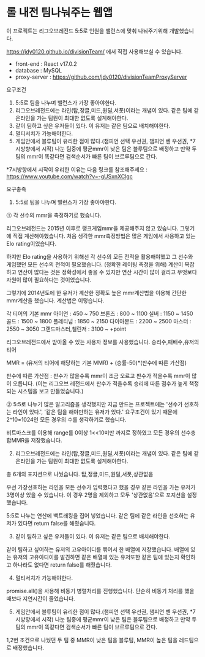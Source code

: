 # 롤 내전 팀나눠주는 웹앱

이 프로젝트는 리그오브레전드 5:5로 인원을 밸런스에 맞춰 나눠주기위해 개발했습니다.

https://jdy0120.github.io/divisionTeam/ 에서 직접 사용해보실 수 있습니다.

- front-end : React v17.0.2
- database : MySQL
- proxy-server : https://github.com/jdy0120/divisionTeamProxyServer

요구조건

1. 5:5로 팀을 나누며 밸런스가 가장 좋아야한다.
2. 리그오브레전드에는 라인(탑,정글,미드,원딜,서폿)이라는 개념이 있다. 같은 팀에 같은라인을 가는 팀원이 최대한 없도록 설계해야한다.
3. 같이 팀하고 싶은 유저들이 있다. 이 유저는 같은 팀으로 배치해야한다.
4. 멀티서치가 가능해야한다.
5. 게임안에서 블루팀이 유리한 점이 많다.(챔피언 선택 우선권, 챔피언 벤 우선권, \*7시방향에서 시작) 나눈 팀중에 평균mmr이 낮은 팀은 블루팀으로 배정하고 만약 두 팀의 mmr이 똑같다면 검색순서가 빠른 팀이 브르루팀으로 간다.

\*7시방향에서 시작이 유리한 이유는 다음 링크를 참조해주세요 : https://www.youtube.com/watch?v=-gUSxnXClgc

요구충족

1. 5:5로 팀을 나누며 밸런스가 가장 좋아야한다.

⓵ 각 선수의 mmr을 측정하기로 했습니다.

리그오브레전드는 2015년 이후로 랭크게임mmr을 제공해주지 않고 있습니다.
그렇기에 직접 계산해야했습니다.
처음 생각한 mmr측정방법은 많은 게임에서 사용하고 있는 Elo rating이었습니다.

하지만 Elo rating을 사용하기 위해선 각 선수의 모든 전적을 활용해야했고 그 선수와 게임했던 모든 선수의 전적이 필요했습니다. (정확한 레이팅 측정을 위해)
계산이 복잡하고 연산이 많다는 것은 정확성에서 좋을 수 있지만 연산 시간이 많이 걸리고 무엇보다 자원이 많이 필요하다는 것이었습니다.

그렇기에 2014년도에 한 유저가 계산한 정확도 높은 mmr계산법을 이용해 간단한 mmr계산을 했습니다.
계산법은 이렇습니다.

각 티어의 기본 mmr
아이언 : 450 ~ 750
브론즈 : 800 ~ 1100
실버 : 1150 ~ 1450
골드 : 1500 ~ 1800
플레티넘 : 1850 ~ 2150
다이아몬드 : 2200 ~ 2500
마스터 : 2550 ~ 3050
그랜드마스터,챌린저 : 3100 ~ +point

리그오브레전드에서 받아올 수 있는 사용자 정보를 사용했습니다. 승리수,패배수,유저의 티어

MMR = (유저의 티어에 해당하는 기본 MMR) + (승률-50)\*(판수에 따른 가산점)

판수에 따른 가산점 : 판수가 많을수록 mmr이 조금 오르고 판수가 적을수록 mmr이 많이 오릅니다.
(이는 리그오브 레전드에서 판수가 적을수록 승리에 따른 점수가 높게 책정되는 시스템을 보고 만들었습니다.)

⓶ 5:5로 나누기
많은 알고리즘을 생각했지만 지금 만드는 프로젝트에는 '선수가 선호하는 라인이 있다.', '같은 팀을 해야만하는 유저가 있다.' 요구조건이 있기 때문에 2^10=1024인 모든 경우의 수를 생각하기로 했습니다.

비트마스크를 이용해 range를 0이상 1<<10미만 까지로 정하였고 모든 경우의 선수총합MMR을 저장했습니다.

2. 리그오브레전드에는 라인(탑,정글,미드,원딜,서폿)이라는 개념이 있다. 같은 팀에 같은라인을 가는 팀원이 최대한 없도록 설계해야한다.

총 6개의 포지션으로 나눴습니다. 탑,정글,미드,원딜,서폿,상관없음

우선 가장선호하는 라인을 모든 선수가 입력했다고 했을 경우 같은 라인을 가는 유저가 3명이상 있을 수 있습니다.
이 경우 2명을 제외하고 모두 '상관없음'으로 포지션을 설정했습니다.

5:5로 나누는 연산에 백트래킹을 집어 넣었습니다.
같은 팀에 같은 라인을 선호하는 유저가 있다면 return false를 해줬습니다.

3. 같이 팀하고 싶은 유저들이 있다. 이 유저는 같은 팀으로 배치해야한다.

같이 팀하고 싶어하는 유저의 고유아이디를 묶어서 한 배열에 저장했습니다.
배열에 있는 유저의 고유아디이를 발견하면 같은 배열에 있는 유저또한 같은 팀에 있는지 확인하고 하나라도 없다면 return false를 해줬습니다.

4. 멀티서치가 가능해야한다.

promise.all()을 사용해 비동기 병렬처리를 진행했습니다. 단순히 비동기 처리를 했을 때보다 지연시간이 줄었습니다.

5. 게임안에서 블루팀이 유리한 점이 많다.(챔피언 선택 우선권, 챔피언 벤 우선권, \*7시방향에서 시작) 나눈 팀중에 평균mmr이 낮은 팀은 블루팀으로 배정하고 만약 두 팀의 mmr이 똑같다면 검색순서가 빠른 팀이 브르루팀으로 간다.

1,2번 조건으로 나눴던 두 팀 중 MMR이 낮은 팀을 블루팀, MMR이 높은 팀을 레드팀으로 배정했습니다.
